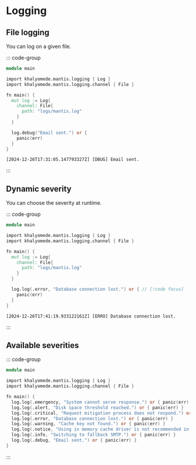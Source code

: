 # Logging

## File logging

You can log on a given file.

::: code-group

```v [main.v]
module main

import khalyomede.mantis.logging { Log }
import khalyomede.mantis.logging.channel { File }

fn main() {
  mut log := Log{
    channel: File{
      path: "logs/mantis.log"
    }
  }

  log.debug("Email sent.") or {
    panic(err)
  }
}
```

```log [logs/mantis.log]
[2024-12-26T17:31:05.147793327Z] [DBUG] Email sent.
```

:::

## Dynamic severity

You can choose the severity at runtime.

::: code-group

```v [main.v]
module main

import khalyomede.mantis.logging { Log }
import khalyomede.mantis.logging.channel { File }

fn main() {
  mut log := Log{
    channel: File{
      path: "logs/mantis.log"
    }
  }

  log.log(.error, "Database connection lost.") or { // [!code focus]
    panic(err)
  }
}
```

```log [logs/mantis.log]
[2024-12-26T17:41:19.933122161Z] [ERRO] Database connection lost.
```

:::

## Available severities

::: code-group

```v [main.v]
module main

import khalyomede.mantis.logging { Log }
import khalyomede.mantis.logging.channel { File }

fn main() {
  log.log(.emergency, "System cannot serve response.") or { panic(err) } // [!code focus:8]
  log.log(.alert, "Disk space threshold reached.") or { panic(err) }
  log.log(.critical, "Request mitigation process does not respond.") or { panic(err) }
  log.log(.error, "Database connection lost.") or { panic(err) }
  log.log(.warning, "Cache key not found.") or { panic(err) }
  log.log(.notice, "Using in memory cache driver is not recommended in production.") or { panic(err) }
  log.log(.info, "Switching to fallback SMTP.") or { panic(err) }
  log.log(.debug, "Email sent.") or { panic(err) }
}
```

:::

